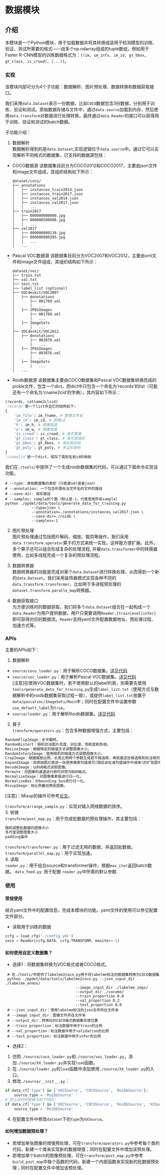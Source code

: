 # 数据模块

## 介绍
本模块是一个Python模块，用于加载数据并将其转换成适用于检测模型的训练、验证、测试所需要的格式——由多个np.ndarray组成的tuple数组，例如用于Faster R-CNN模型的训练数据格式为：`[(im, im_info, im_id, gt_bbox, gt_class, is_crowd), (...)]`。

### 实现
该模块内部可分为4个子功能：数据解析、图片预处理、数据转换和数据获取接口。

我们采用`data.Dataset`表示一份数据，比如`COCO`数据包含3份数据，分别用于训练、验证和测试。原始数据存储与文件中，通过`data.source`加载到内存，然后使用`data.transform`对数据进行处理转换，最终通过`data.Reader`的接口可以获得用于训练、验证和测试的batch数据。

子功能介绍：

1. 数据解析  
     数据解析得到的是`data.Dataset`,实现逻辑位于`data.source`中。通过它可以实现解析不同格式的数据集，已支持的数据源包括：
- COCO数据源
     该数据集目前分为COCO2012和COCO2017，主要由json文件和image文件组成，其组织结构如下所示：

  ```
  dataset/coco/
  ├── annotations
  │   ├── instances_train2014.json
  │   ├── instances_train2017.json
  │   ├── instances_val2014.json
  │   ├── instances_val2017.json
  │   |   ...
  ├── train2017
  │   ├── 000000000009.jpg
  │   ├── 000000580008.jpg
  │   |   ...
  ├── val2017
  │   ├── 000000000139.jpg
  │   ├── 000000000285.jpg
  │   |   ...
  |   ...
  ```


- Pascal VOC数据源
     该数据集目前分为VOC2007和VOC2012，主要由xml文件和image文件组成，其组织结构如下所示：


  ```
  dataset/voc/
  ├── train.txt
  ├── val.txt
  ├── test.txt
  ├── label_list (optional)
  ├── VOCdevkit/VOC2007
  │   ├── Annotations
  │       ├── 001789.xml
  │       |   ...
  │   ├── JPEGImages 
  │       ├── 001789.xml
  │       |   ...
  │   ├── ImageSets
  │       |   ...
  ├── VOCdevkit/VOC2012
  │   ├── Annotations
  │       ├── 003876.xml
  │       |   ...
  │   ├── JPEGImages 
  │       ├── 003876.xml
  │       |   ...
  │   ├── ImageSets
  │       |   ...
  |   ...
  ```

- Roidb数据源
    该数据集主要由COCO数据集和Pascal VOC数据集转换而成的pickle文件，包含一个dict，而dict中只包含一个命名为‘records’的list（可能还有一个命名为‘cname2cid’的字典），其内容如下所示：
```python
(records, catname2clsid)
'records'是一个list并且它的结构如下:
{
    'im_file': im_fname, # 图像文件名
    'im_id': im_id, # 图像id
    'h': im_h, # 图像高度
    'w': im_w, # 图像宽度
    'is_crowd': is_crowd, # 是否重叠
    'gt_class': gt_class, # 真实框类别
    'gt_bbox': gt_bbox, # 真实框坐标
    'gt_poly': gt_poly, # 多边形坐标
}
'cname2id'是一个dict，保存了类别名到id的映射

```
我们在`./tools/`中提供了一个生成roidb数据集的代码，可以通过下面命令实现该功能。
```
# --type: 原始数据集的类别（只能是xml或者json）
# --annotation: 一个包含所需标注文件名的文件的路径
# --save-dir: 保存路径
# --samples: sample的个数（默认是-1，代表使用所有sample）
python ./ppdet/data/tools/generate_data_for_training.py
            --type=json \
            --annotation=./annotations/instances_val2017.json \
            --save-dir=./roidb \
            --samples=-1
```
 2. 图片预处理  
    图片预处理通过包括图片解码、缩放、裁剪等操作，我们采用`data.transform.operator`算子的方式来统一实现，这样能方便扩展。此外，多个算子还可以组合形成复杂的处理流程, 并被`data.transformer`中的转换器使用，比如多线程完成一个复杂的预处理流程。

 3. 数据转换器  
    数据转换器的功能是完成对某个`data.Dataset`进行转换处理，从而得到一个新的`data.Dataset`。我们采用装饰器模式实现各种不同的`data.transform.transformer`。比如用于多进程预处理的`dataset.transform.paralle_map`转换器。

 4. 数据获取接口  
     为方便训练时的数据获取，我们将多个`data.Dataset`组合在一起构成一个`data.Reader`为用户提供数据，用户只需要调用`Reader.[train|eval|infer]`即可获得对应的数据流。`Reader`支持yaml文件配置数据地址、预处理过程、加速方式等。

### APIs

主要的APIs如下：


1. 数据解析  

 - `source/coco_loader.py`：用于解析COCO数据集。[详见代码](../ppdet/data/source/coco_loader.py)
 - `source/voc_loader.py`：用于解析Pascal VOC数据集。[详见代码](../ppdet/data/source/voc_loader.py)  
 [注意]在使用VOC数据集时，若不使用默认的label列表，则需要先使用`tools/generate_data_for_training.py`生成`label_list.txt`（使用方式与数据解析中的roidb数据集获取过程一致），或提供`label_list.txt`放置于`data/pascalvoc/ImageSets/Main`中；同时在配置文件中设置参数`use_default_label`为`true`。
 - `source/loader.py`：用于解析Roidb数据集。[详见代码](../ppdet/data/source/loader.py)

2. 算子  
 `transform/operators.py`：包含多种数据增强方式，主要包括：  

```  python
RandomFlipImage：水平翻转。
RandomDistort：随机扰动图片亮度、对比度、饱和度和色相。
ResizeImage：根据特定的插值方式调整图像大小。
RandomInterpImage：使用随机的插值方式调整图像大小。
CropImage：根据缩放比例、长宽比例两个参数生成若干候选框，再依据这些候选框和标注框的面积交并比(IoU)挑选出符合要求的裁剪结果。
ExpandImage：将原始图片放进一张使用像素均值填充(随后会在减均值操作中减掉)的扩张图中，再对此图进行裁剪、缩放和翻转。
DecodeImage：以RGB格式读取图像。
Permute：对图像的通道进行排列并转为BGR格式。
NormalizeImage：对图像像素值进行归一化。
NormalizeBox：对bounding box进行归一化。
MixupImage：按比例叠加两张图像。
```
[注意]：Mixup的操作可参考[论文](https://arxiv.org/pdf/1710.09412.pdf)。

`transform/arrange_sample.py`：实现对输入网络数据的排序。  
3. 转换  
`transform/post_map.py`：用于完成批数据的预处理操作，其主要包括：

```  python
随机调整批数据的图像大小
多尺度调整图像大小
padding操作
```
`transform/transformer.py`：用于过滤无用的数据，并返回批数据。
`transform/parallel_map.py`：用于实现加速。  
4. 读取  
`reader.py`：用于组合source和transformer操作，根据`max_iter`返回batch数据。
`data_feed.py`: 用于配置 `reader.py`中所需的默认参数.




### 使用
#### 常规使用
结合yaml文件中的配置信息，完成本模块的功能。yaml文件的使用可以参见配置文件部分。

 - 读取用于训练的数据

``` python
ccfg = load_cfg('./config.yml')
coco = Reader(ccfg.DATA, ccfg.TRANSFORM, maxiter=-1)
```
#### 如何使用自定义数据集？

- 选择1：将数据集转换为VOC格式或者COCO格式。
```
 # 在./tools/中提供了labelme2coco.py用于将labelme标注的数据集转换为COCO数据集
 python ./ppdet/data/tools/labelme2coco.py --json_input_dir ./labelme_annos/
                                --image_input_dir ./labelme_imgs/
                                --output_dir ./cocome/
                                --train_proportion 0.8
                                --val_proportion 0.2
                                --test_proportion 0.0
 # --json_input_dir：使用labelme标注的json文件所在文件夹
 # --image_input_dir：图像文件所在文件夹
 # --output_dir：转换后的COCO格式数据集存放位置
 # --train_proportion：标注数据中用于train的比例
 # --val_proportion：标注数据中用于validation的比例
 # --test_proportion: 标注数据中用于infer的比例
```
- 选择2：

1. 仿照`./source/coco_loader.py`和`./source/voc_loader.py`，添加`./source/XX_loader.py`并实现`load`函数。  
2. 在`./source/loader.py`的`load`函数中添加使用`./source/XX_loader.py`的入口。  
3. 修改`./source/__init__.py`：  


```python
if data_cf['type'] in ['VOCSource', 'COCOSource', 'RoiDbSource']:
    source_type = 'RoiDbSource'
# 将上述代码替换为如下代码：
if data_cf['type'] in ['VOCSource', 'COCOSource', 'RoiDbSource', 'XXSource']:
    source_type = 'RoiDbSource'
```

4. 在配置文件中修改`dataset`下的`type`为`XXSource`。  

#### 如何增加数据预处理？
- 若增加单张图像的增强预处理，可在`transform/operators.py`中参考每个类的代码，新建一个类来实现新的数据增强；同时在配置文件中增加该预处理。
- 若增加单个batch的图像预处理，可在`transform/post_map.py`中参考`build_post_map`中每个函数的代码，新建一个内部函数来实现新的批数据预处理；同时在配置文件中增加该预处理。
